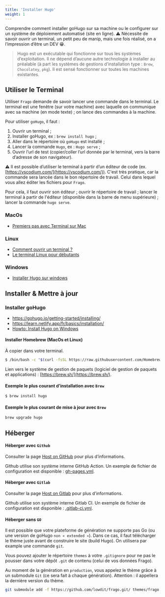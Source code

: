 ```yaml
---
title: 'Installer Hugo'
weight: 1
---
```


Comprendre comment installer goHugo sur sa machine ou le configurer sur un système de déploiement automatisé (site en ligne).
⚠️ Nécessite de savoir ouvrir un terminal, un petit peu de manip, mais une fois réalisé, on a l’impression d’être un DEV 😁.

> Hugo est un exécutable qui fonctionne sur tous les systèmes d’exploitation. Il ne dépend d’aucune autre technologie à installer au préalable (à part les systèmes de gestions d’installation type : `Brew`, `Chocolatey`, `pkg`). Il est sensé fonctionner sur toutes les machines existantes.

## Utiliser le Terminal

Utiliser `Frago` demande de savoir lancer une commande dans le terminal. Le terminal est une fenêtre (sur votre machine) avec laquelle on communique avec sa machine (en mode texte) ; on lance des commandes à la machine.

Pour utiliser `goHugo`, il faut :

  1. Ouvrir un terminal ;
  1. Installer goHugo, ex : `brew install hugo` ;
  1. Aller dans le répertoire où `goHugo` est installé ;
  1. Lancer la commande `Hugo`, ex : `Hugo serve` ;
  1. Ouvrir l’url de test (copier/coller l’url donnée par le terminal, vers la barre d’adresse de son navigateur).

⚠️ Il est possible d’utiliser le terminal à partir d’un éditeur de code (ex. [https://vscodium.com/](https://vscodium.com/)). C'est très pratique, car la commande sera lancée dans le bon répertoire de travail. Celui dans lequel vous allez éditer les fichiers pour `Frago`.

Pour cela, il faut ouvrir son éditeur ; ouvrir le répertoire de travail ; lancer le terminal à partir de l'éditeur (disponible dans la barre de menu supérieure) ; lancer la commande `hugo serve`.


### MacOs

* [Premiers pas avec Terminal sur Mac](https://support.apple.com/fr-fr/guide/terminal/pht23b129fed/2.14/mac/14.0)

### Linux

 * [Comment ouvrir un terminal ?](https://doc.ubuntu-fr.org/terminal)
 * [Le terminal Linux pour débutants](https://www.jetestelinux.com/le-terminal-linux-pour-debutants)

### Windows

 * [Installer Hugo sur windows](/frago/docs/demarrer/installer-hugo-windows/)

## Installer & Mettre à jour

### Installer goHugo

 * <https://gohugo.io/getting-started/installing/>
 * <https://learn.netlify.app/fr/basics/installation/>
 * [Howto: Install Hugo on Windows](https://discourse.gohugo.io/t/howto-install-hugo-on-windows/741)

#### Installer Homebrew (MacOs et Linux)

À copier dans votre terminal.

```bash
$ /bin/bash -c "$(curl -fsSL https://raw.githubusercontent.com/Homebrew/install/HEAD/install.sh)"
```

Lien vers le système de gestion de paquets (logiciel de gestion de paquets et applications) : [https://brew.sh/](https://brew.sh/).

#### Exemple le plus courant d’installation avec `Brew`

```bash
$ brew install hugo
```

#### Exemple le plus courant de mise à jour avec `Brew`

```bash
brew upgrade hugo
```

## Héberger

#### Héberger avec `Github`

Consulter la page [Host on GitHub](https://gohugo.io/hosting-and-deployment/hosting-on-github/) pour plus d’informations.

Github utilise son système interne GitHub Action. Un exemple de fichier de configuration est disponible : [gh-pages.yml](https://github.com/lowdit/frago/blob/master/exampleSite/exampleFiles/.github/workflows/gh-pages.yml).

#### Héberger avec `Gitlab`

Consulter la page [Host on Gitlab](https://gohugo.io/hosting-and-deployment/hosting-on-gitlab/) pour plus d’informations.

Github utilise son système interne Gitlab CI. Un exemple de fichier de configuration est disponible : [.gitlab-ci.yml](https://github.com/lowdit/frago/blob/master/exampleSite/exampleFiles/.gitlab-ci.yml).

#### Héberger sans `GO`

Il est possible que votre plateforme de génération ne supporte pas Go (ou une version de goHugo `non « extended »`). Dans ce cas, il faut télécharger le thème juste avant de construire le site (build Hugo). On utilisera par example une commande `git`.

Vous pouvez ajouter le répertoire `themes` à votre `.gitignore` pour ne pas le pousser dans votre dépôt `.git` de contenu (celui de vos données Frago).

Au moment de la génération en `production`, vous appelez le thème grâce à un submodule `Git` (ce sera fait à chaque génération). Attention : il appellera la dernière version du thème.

```bash
git submodule add -f https://github.com/lowdit/frago.git/ themes/frago && git submodule update --init --recursive && hugo --gc --minify --buildFuture
```
